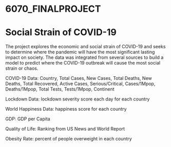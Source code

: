 # 6070_FINALPROJECT
# Social Strain of COVID-19


The project explores the economic and social strain of COVID-19 and seeks to determine where the pandemic will have the most significant lasting impact on society. The data was integrated from several sources to build a model to predict where the COVID-19 outbreak will cause the most social strain or chaos.


COVID-19 Data: Country, Total Cases, New Cases, Total Deaths, New Deaths, Total Recovered, Active Cases, Serious/Critical, Cases/1Mpop, Deaths/1Mpop, Total Tests, Tests/1Mpop, Continent

Lockdown Data: lockdown severity score each day for each country

World Happiness Data: happiness score for each country

GDP: GDP per Capita

Quality of Life: Ranking from US News and World Report

Obesity Rate: percent of people overweight in each country
